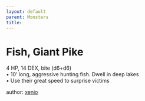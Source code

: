 ```yaml
---
layout: default
parent: Monsters 
title: 
--- 
```

# Fish, Giant Pike
4 HP, 14 DEX, bite (d6+d6)  
• 10’ long, aggressive hunting fish. Dwell in deep lakes  
• Use their great speed to surprise victims  





author: [xenio](https://xenioinabottle.blogspot.com/2021/02/classic-monsters-for-cairnito-part-1.html) 


